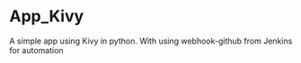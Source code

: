 # App_Kivy
A simple app using Kivy in python.
With using webhook-github from Jenkins for automation
